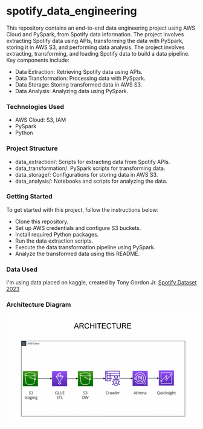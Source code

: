 # spotify_data_engineering
This repository contains an end-to-end data engineering project using AWS Cloud and PySpark, from Spotify data information. The project involves extracting Spotify data using APIs, transforming the data with PySpark, storing it in AWS S3, and performing data analysis. The project involves extracting, transforming, and loading Spotify data to build a data pipeline. Key components include:

- Data Extraction: Retrieving Spotify data using APIs.
- Data Transformation: Processing data with PySpark.
- Data Storage: Storing transformed data in AWS S3.
- Data Analysis: Analyzing data using PySpark.

### Technologies Used
- AWS Cloud: S3, IAM
- PySpark
- Python

### Project Structure
- data_extraction/: Scripts for extracting data from Spotify APIs.
- data_transformation/: PySpark scripts for transforming data.
- data_storage/: Configurations for storing data in AWS S3.
- data_analysis/: Notebooks and scripts for analyzing the data.

### Getting Started
To get started with this project, follow the instructions below:

- Clone this repository.
- Set up AWS credentials and configure S3 buckets.
- Install required Python packages.
- Run the data extraction scripts.
- Execute the data transformation pipeline using PySpark.
- Analyze the transformed data using this README.

### Data Used
I'm using data placed on kaggle, created by Tony Gordon Jr. [Spotify Dataset 2023](https://www.kaggle.com/datasets/tonygordonjr/spotify-dataset-2023)

### Architecture Diagram

<p align='center'><img src="img/architecture.png"></p>
